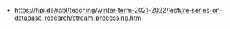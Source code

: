 - https://hpi.de/rabl/teaching/winter-term-2021-2022/lecture-series-on-database-research/stream-processing.html